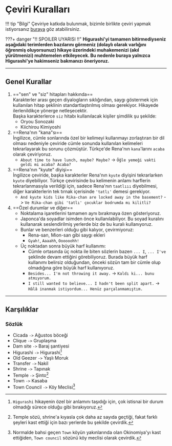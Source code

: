 # Çeviri Kuralları

!!! tip "Bilgi"
	Çeviriye katkıda bulunmak, bizimle birlikte çeviri yapmak istiyorsanız [buraya](info.md) göz atabilirsiniz.

???+ danger "!! SPOILER UYARISI !!"
	**Higurashi'yi tamamen bitirmediyseniz aşağıdaki terimlerden bazılarını görmeniz (dolaylı olarak varlığını öğrenmiş oluyorsunuz) hikaye üzerindeki muhakemenizi (akıl yürütmenizi) muhtemelen etkileyecek. Bu nedenle buraya yalnızca Higurashi'ye hakimseniz bakmanızı öneriyoruz.**

***

## Genel Kurallar

1.  =="sen" ve "siz" hitapları hakkında==  
    Karakterler arası geçen diyalogların sıklığından, saygı göstermek için kullanılan hitap şeklinin standartlaştırılmış olması gerekiyor. Hikayede ilerlenildikçe yönerge netleşecektir.  
	Başka karakterlerce `siz` hitabı kullanılacak kişiler şimdilik şu şekilde:
    * Oryou Sonozaki
    * Kiichirou Kimiyoshi
2.  ==Rena'nın "kana"sı==  
    İngilizce, cümle sonlarında özel bir kelimeyi kullanmayı zorlaştıran bir dil olması nedeniyle çeviride cümle sonunda kullanılan kelimeleri tekrarlayarak bu sorunu çözmüştür. Türkçe'de Rena'nın `kana`'larını `acaba` olarak çeviriyoruz.
	* `About time to have lunch, maybe? Maybe?` -> `Öğle yemeği vakti geldi mi acaba? Acaba?`
3.  ==Rena'nın "kyute" diyişi==  
    İngilizce çeviride, başka karakterler Rena'nın `kyute` diyişini tekrarlarken `kyute` diyebiliyor. Türkçe çevirisinde bu kelimenin anlamı harflerin tekrarlanmasıyla verildiği için, sadece Rena'nın `taatlııı` diyebilmesi, diğer karakterlerin tek tırnak içerisinde `'tatlı'` demesi gerekiyor.
	* `And kyute kids like Rika-chan are locked away in the basement?` -> `Ve Rika-chan gibi 'tatlı' çocuklar bodrumda mı kilitli?`
4.  ==Özel durumlar ve diğer==
    * Noktalama işaretlerini tamamen aynı bırakmaya özen gösteriyoruz.
    * Japonca'da soyadlar isimden önce kullanılabiliyor. Bu soyad kuralını kullanarak seslendirilmiş yerlerde biz de bu kuralı kullanıyoruz.
    * Bunlar ve benzerleri olduğu gibi kalıyor, çevirmiyoruz:
        * Rena-san, Mion-san gibi saygı ekleri
        * `Gyah!`, `Aaaahh`, `Oooooohh!`
    * Üç noktadan sonra büyük harf kullanımı:
        * Cümle ortasında üç nokta ile biten sözlerin bazen `... I`, `... I've` şeklinde devam ettiğini görebiliyoruz. Burada büyük harf kullanımı belirsiz olduğundan, önceki sözün tam bir cümle olup olmadığına göre büyük harf kullanıyoruz.
        * `Besides... I'm not throwing it away.` -> `Kaldı ki... bunu atmıyorum.`
        * `I still wanted to believe... I hadn't been split apart.` -> `Hâlâ inanmak istiyordum... Henüz parçalanmamıştım.`

***

## Karşılıklar

### Sözlük

* Cicada `->` Ağustos böceği
* Clique `->` Gruplaşma
* Dam site `->` Baraj şantiyesi
* Higurashi `->` Higurashi[^1]
* Old Geezer `->` Yaşlı Moruk
* Transfer `->` Nakil
* Shrine `->` Tapınak
* Temple `->` Şinto[^2]
* Town `->` Kasaba
* Town Council `->` Köy Meclisi[^3]

[^1]: `Higurashi` hikayenin özel bir anlamını taşıdığı için, çok istisnai bir durum olmadığı sürece olduğu gibi bırakıyoruz.
[^2]: Temple sözü, shrine'a kıyasla çok daha az sayıda geçtiği, fakat farklı şeyleri kast ettiği için bazı yerlerde bu şekilde çevirdik.
[^3]: Normalde bahsi geçen `Town` köyün yakınlarında olan Okinomiya'yı kast ettiğiden, `Town council` sözünü köy meclisi olarak çevirdik.